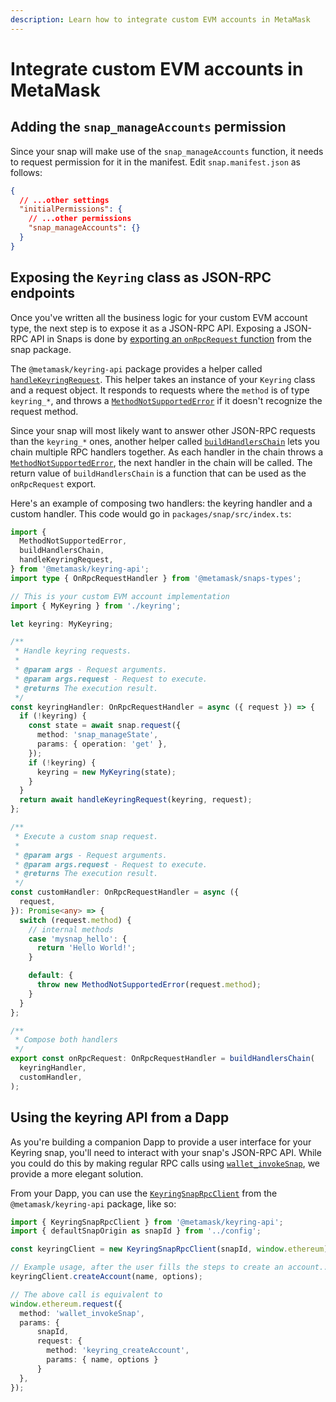 ```yaml
---
description: Learn how to integrate custom EVM accounts in MetaMask
---
```


# Integrate custom EVM accounts in MetaMask

## Adding the `snap_manageAccounts` permission

Since your snap will make use of the `snap_manageAccounts` function, it needs to request permission for it in the manifest. Edit `snap.manifest.json` as follows:

```json
{
  // ...other settings
  "initialPermissions": {
    // ...other permissions
    "snap_manageAccounts": {}
  }
}
```

## Exposing the `Keyring` class as JSON-RPC endpoints

Once you've written all the business logic for your custom EVM account type, the next step is to expose it as a JSON-RPC API. Exposing a JSON-RPC API in Snaps is done by [exporting an `onRpcRequest` function](../reference/exports.md#onrpcrequest) from the snap package.

The `@metamask/keyring-api` package provides a helper called [`handleKeyringRequest`](../reference/keyring-api/modules.md#handlekeyringrequest). This helper takes an instance of your `Keyring` class and a request object. It responds to requests where the `method` is of type `keyring_*`, and throws a [`MethodNotSupportedError`](../reference/keyring-api/classes/MethodNotSupportedError.md) if it doesn't recognize the request method.

Since your snap will most likely want to answer other JSON-RPC requests than the `keyring_*` ones, another helper called [`buildHandlersChain`](../reference/keyring-api/modules.md#buildhandlerschain) lets you chain multiple RPC handlers together. As each handler in the chain throws a [`MethodNotSupportedError`](../reference/keyring-api/classes/MethodNotSupportedError.md), the next handler in the chain will be called. The return value of `buildHandlersChain` is a function that can be used as the `onRpcRequest` export.

Here's an example of composing two handlers: the keyring handler and a custom handler. This code would go in `packages/snap/src/index.ts`:

```typescript
import {
  MethodNotSupportedError,
  buildHandlersChain,
  handleKeyringRequest,
} from '@metamask/keyring-api';
import type { OnRpcRequestHandler } from '@metamask/snaps-types';

// This is your custom EVM account implementation
import { MyKeyring } from './keyring';

let keyring: MyKeyring;

/**
 * Handle keyring requests.
 *
 * @param args - Request arguments.
 * @param args.request - Request to execute.
 * @returns The execution result.
 */
const keyringHandler: OnRpcRequestHandler = async ({ request }) => {
  if (!keyring) {
    const state = await snap.request({
      method: 'snap_manageState',
      params: { operation: 'get' },
    });
    if (!keyring) {
      keyring = new MyKeyring(state);
    }
  }
  return await handleKeyringRequest(keyring, request);
};

/**
 * Execute a custom snap request.
 *
 * @param args - Request arguments.
 * @param args.request - Request to execute.
 * @returns The execution result.
 */
const customHandler: OnRpcRequestHandler = async ({
  request,
}): Promise<any> => {
  switch (request.method) {
    // internal methods
    case 'mysnap_hello': {
      return 'Hello World!';
    }

    default: {
      throw new MethodNotSupportedError(request.method);
    }
  }
};

/**
 * Compose both handlers
 */
export const onRpcRequest: OnRpcRequestHandler = buildHandlersChain(
  keyringHandler,
  customHandler,
);
```

## Using the keyring API from a Dapp

As you're building a companion Dapp to provide a user interface for your Keyring snap, you'll need to interact with your snap's JSON-RPC API. While you could do this by making regular RPC calls using [`wallet_invokeSnap`](../reference/rpc-api.md#wallet_invokesnap), we provide a more elegant solution.

From your Dapp, you can use the [`KeyringSnapRpcClient`](../reference/keyring-api/classes/KeyringSnapRpcClient.md) from the `@metamask/keyring-api` package, like so:

```typescript
import { KeyringSnapRpcClient } from '@metamask/keyring-api';
import { defaultSnapOrigin as snapId } from '../config';

const keyringClient = new KeyringSnapRpcClient(snapId, window.ethereum);

// Example usage, after the user fills the steps to create an account...
keyringClient.createAccount(name, options);

// The above call is equivalent to
window.ethereum.request({
  method: 'wallet_invokeSnap',
  params: {
      snapId,
      request: {
        method: 'keyring_createAccount',
        params: { name, options }
      }
  },
});
```
